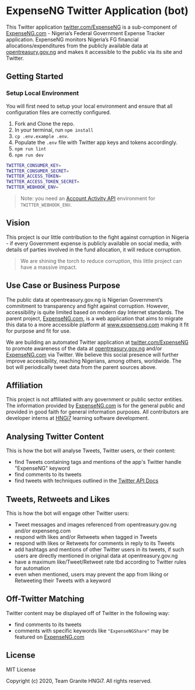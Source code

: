 # ExpenseNG Twitter Application (bot)

This Twitter application [twitter.com/ExpenseNG](https://twitter.com/expenseng) is a sub-component of [ExpenseNG.com](https://www.expenseng.com/) - Nigeria’s Federal Government Expense Tracker application. ExpenseNG monitors Nigeria’s FG financial allocations/expenditures from the publicly available data at [opentreasury.gov.ng](https://opentreasury.gov.ng/) and makes it accessible to the public via its site and Twitter.

## Getting Started

### Setup Local Environment

You will first need to setup your local environment and ensure that all configuration files are correctly configured.

1. Fork and Clone the repo.
2. In your terminal, run `npm install`
3. `cp .env.example .env`.
4. Populate the `.env` file with Twitter app keys and tokens accordingly.
5. `npm run lint`
6. `npm run dev`

```bash
TWITTER_CONSUMER_KEY=
TWITTER_CONSUMER_SECRET=
TWITTER_ACCESS_TOKEN=
TWITTER_ACCESS_TOKEN_SECRET=
TWITTER_WEBHOOK_ENV=
```

> Note: you need an [Account Activity API](https://developer.twitter.com/en/docs/accounts-and-users/subscribe-account-activity/guides/getting-started-with-webhooks) environment for `TWITTER_WEBHOOK_ENV`.

## Vision

This project is our little contribution to the fight against corruption in Nigeria - if every Government expense is publicly available on social media, with details of parties involved in the fund allocation, it will reduce corruption.

> We are shining the torch to reduce corruption, this little project can have a massive impact.

## Use Case or Business Purpose

The public data at opentreasury.gov.ng is Nigerian Government’s commitment to transparency and fight against corruption. However, accessibility is quite limited based on modern day Internet standards. The parent project, [ExpenseNG.com](https://www.expenseng.com/), is a web application that aims to migrate this data to a more accessible platform at www.expenseng.com making it fit for purpose and fit for use.

We are building an automated Twitter application at [twitter.com/ExpenseNG](https://twitter.com/expenseng) to promote awareness of the data at [opentreasury.gov.ng](https://opentreasury.gov.ng/) and/or [ExpenseNG.com](https://www.expenseng.com/) via Twitter. We believe this social presence will further improve accessibility, reaching Nigerians, among others, worldwide. The bot will periodically tweet data from the parent sources above.

## Affiliation

This project is not affiliated with any government or public sector entities. The information provided by [ExpenseNG.com](https://www.expenseng.com/) is for the general public and provided in good faith for general information purposes. All contributors are developer interns at [HNGi7](https://hngi7.hng.tech/) learning software development.

## Analysing Twitter Content

This is how the bot will analyse Tweets, Twitter users, or their content:

- find Tweets containing tags and mentions of the app's Twitter handle "ExpenseNG" keyword
- find comments to its tweets
- find tweets with techniques outlined in the [Twitter API Docs](https://developer.twitter.com/en/docs/tutorials/consuming-streaming-data)

## Tweets, Retweets and Likes

This is how the bot will engage other Twitter users:

- Tweet messages and images referenced from opentreasury.gov.ng and/or expenseng.com
- respond with likes and/or Retweets when tagged in Tweets
- respond with likes or Retweets for comments in reply to its Tweets
- add hashtags and mentions of other Twitter users in its tweets, if such users are directly mentioned in original data at opentreasury.gov.ng
- have a maximum like/Tweet/Retweet rate tbd according to Twitter rules for automation
- even when mentioned, users may prevent the app from liking or Retweeting their Tweets with a keyword

## Off-Twitter Matching

Twitter content may be displayed off of Twitter in the following way:

- find comments to its tweets
- comments with specific keywords like `"ExpenseNGShare"` may be featured on [ExpenseNG.com](https://www.expenseng.com/)

## License

MIT License

Copyright (c) 2020, Team Granite HNGi7. All rights reserved.
